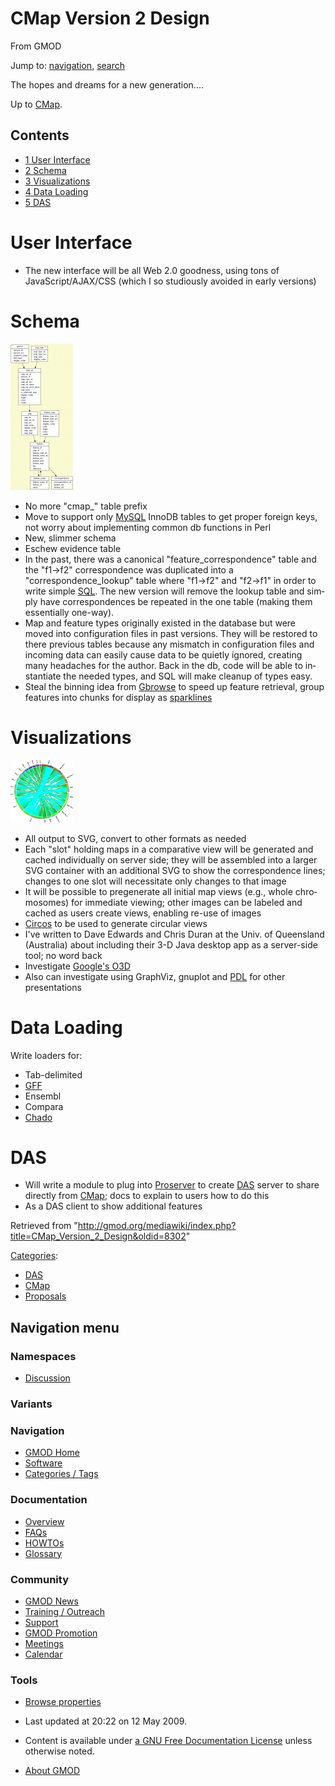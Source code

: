<div id="mw-page-base" class="noprint">

</div>

<div id="mw-head-base" class="noprint">

</div>

<div id="content" class="mw-body" role="main">

<span id="top"></span>

<div id="mw-js-message" style="display:none;">

</div>



# <span dir="auto">CMap Version 2 Design</span>

<div id="bodyContent">

<div id="siteSub">

From GMOD

</div>

<div id="contentSub">

</div>

<div id="jump-to-nav" class="mw-jump">

Jump to: [navigation](#mw-navigation), [search](#p-search)

</div>

<div id="mw-content-text" class="mw-content-ltr" lang="en" dir="ltr">

The hopes and dreams for a new generation....

Up to [CMap](CMap.1 "CMap").

<div id="toc" class="toc">

<div id="toctitle">

## Contents

</div>

- [<span class="tocnumber">1</span> <span class="toctext">User
  Interface</span>](#User_Interface)
- [<span class="tocnumber">2</span>
  <span class="toctext">Schema</span>](#Schema)
- [<span class="tocnumber">3</span>
  <span class="toctext">Visualizations</span>](#Visualizations)
- [<span class="tocnumber">4</span> <span class="toctext">Data
  Loading</span>](#Data_Loading)
- [<span class="tocnumber">5</span>
  <span class="toctext">DAS</span>](#DAS)

</div>

# <span id="User_Interface" class="mw-headline">User Interface</span>

- The new interface will be all Web 2.0 goodness, using tons of
  JavaScript/AJAX/CSS (which I so studiously avoided in early versions)

# <span id="Schema" class="mw-headline">Schema</span>

<a href="File:Cmap_2.0_schema.png" class="image"><img
src="../mediawiki/images/thumb/b/b8/Cmap_2.0_schema.png/100px-Cmap_2.0_schema.png"
srcset="../mediawiki/images/thumb/b/b8/Cmap_2.0_schema.png/150px-Cmap_2.0_schema.png 1.5x, ../mediawiki/images/thumb/b/b8/Cmap_2.0_schema.png/200px-Cmap_2.0_schema.png 2x"
width="100" height="234" alt="Cmap 2.0 schema.png" /></a>

- No more "cmap\_" table prefix
- Move to support only [MySQL](MySQL "MySQL") InnoDB tables to get
  proper foreign keys, not worry about implementing common db functions
  in Perl
- New, slimmer schema
- Eschew evidence table
- In the past, there was a canonical "feature_correspondence" table and
  the "f1-\>f2" correspondence was duplicated into a
  "correspondence_lookup" table where "f1-\>f2" and "f2-\>f1" in order
  to write simple [SQL](Glossary#SQL "Glossary"). The new version will
  remove the lookup table and simply have correspondences be repeated in
  the one table (making them essentially one-way).
- Map and feature types originally existed in the database but were
  moved into configuration files in past versions. They will be restored
  to there previous tables because any mismatch in configuration files
  and incoming data can easily cause data to be quietly ignored,
  creating many headaches for the author. Back in the db, code will be
  able to instantiate the needed types, and SQL will make cleanup of
  types easy.
- Steal the binning idea from
  <a href="http://genome.cshlp.org/content/12/10/1599.full"
  class="external text" rel="nofollow">Gbrowse</a> to speed up feature
  retrieval, group features into chunks for display as
  <a href="http://en.wikipedia.org/wiki/Sparkline" class="external text"
  rel="nofollow">sparklines</a>

# <span id="Visualizations" class="mw-headline">Visualizations</span>

<a href="File:CMap_circos.png" class="image"><img
src="../mediawiki/images/thumb/d/da/CMap_circos.png/100px-CMap_circos.png"
srcset="../mediawiki/images/thumb/d/da/CMap_circos.png/150px-CMap_circos.png 1.5x, ../mediawiki/images/thumb/d/da/CMap_circos.png/200px-CMap_circos.png 2x"
width="100" height="100" alt="CMap circos.png" /></a>

- All output to SVG, convert to other formats as needed
- Each "slot" holding maps in a comparative view will be generated and
  cached individually on server side; they will be assembled into a
  larger SVG container with an additional SVG to show the correspondence
  lines; changes to one slot will necessitate only changes to that image
- It will be possible to pregenerate all initial map views (e.g., whole
  chromosomes) for immediate viewing; other images can be labeled and
  cached as users create views, enabling re-use of images
- <a href="http://mkweb.bcgsc.ca/circos" class="external text"
  rel="nofollow">Circos</a> to be used to generate circular views
- I've written to Dave Edwards and Chris Duran at the Univ. of
  Queensland (Australia) about including their 3-D Java desktop app as a
  server-side tool; no word back
- Investigate
  <a href="http://code.google.com/apis/o3d/" class="external text"
  rel="nofollow">Google's O3D</a>
- Also can investigate using GraphViz, gnuplot and
  <a href="http://pdl.perl.org/" class="external text"
  rel="nofollow">PDL</a> for other presentations

# <span id="Data_Loading" class="mw-headline">Data Loading</span>

Write loaders for:

- Tab-delimited
- [GFF](GFF "GFF")
- Ensembl
- Compara
- <a href="Chado" class="mw-redirect" title="Chado">Chado</a>

# <span id="DAS" class="mw-headline">DAS</span>

- Will write a module to plug into
  <a href="http://www.sanger.ac.uk/Software/analysis/proserver/"
  class="external text" rel="nofollow">Proserver</a> to create
  <a href="DAS" class="mw-redirect" title="DAS">DAS</a> server to share
  directly from [CMap](CMap.1 "CMap"); docs to explain to users how to
  do this
- As a DAS client to show additional features

</div>

<div class="printfooter">

Retrieved from
"<http://gmod.org/mediawiki/index.php?title=CMap_Version_2_Design&oldid=8302>"

</div>

<div id="catlinks" class="catlinks">

<div id="mw-normal-catlinks" class="mw-normal-catlinks">

[Categories](Special:Categories "Special:Categories"):

- [DAS](Category%3ADAS "Category%3ADAS")
- [CMap](Category%3ACMap "Category%3ACMap")
- [Proposals](Category%3AProposals "Category%3AProposals")

</div>

</div>

<div class="visualClear">

</div>

</div>

</div>

<div id="mw-navigation">

## Navigation menu

<div id="mw-head">



<div id="left-navigation">

<div id="p-namespaces" class="vectorTabs" role="navigation"
aria-labelledby="p-namespaces-label">

### Namespaces


- <span id="ca-talk"><a
  href="http://gmod.org/mediawiki/index.php?title=Talk:CMap_Version_2_Design&amp;action=edit&amp;redlink=1"
  accesskey="t"
  title="Discussion about the content page [t]">Discussion</a></span>

</div>

<div id="p-variants" class="vectorMenu emptyPortlet" role="navigation"
aria-labelledby="p-variants-label">

### 

### Variants[](#)

<div class="menu">

</div>

</div>

</div>





</div>

</div>

</div>

<div id="mw-panel">

<div id="p-logo" role="banner">

<a href="Main_Page"
style="background-image: url(../images/GMOD-cogs.png);"
title="Visit the main page"></a>

</div>

<div id="p-Navigation" class="portal" role="navigation"
aria-labelledby="p-Navigation-label">

### Navigation

<div class="body">

- <span id="n-GMOD-Home">[GMOD Home](Main_Page)</span>
- <span id="n-Software">[Software](GMOD_Components)</span>
- <span id="n-Categories-.2F-Tags">[Categories /
  Tags](Categories)</span>

</div>

</div>

<div id="p-Documentation" class="portal" role="navigation"
aria-labelledby="p-Documentation-label">

### Documentation

<div class="body">

- <span id="n-Overview">[Overview](Overview)</span>
- <span id="n-FAQs">[FAQs](Category%3AFAQ)</span>
- <span id="n-HOWTOs">[HOWTOs](Category%3AHOWTO)</span>
- <span id="n-Glossary">[Glossary](Glossary)</span>

</div>

</div>

<div id="p-Community" class="portal" role="navigation"
aria-labelledby="p-Community-label">

### Community

<div class="body">

- <span id="n-GMOD-News">[GMOD News](GMOD_News)</span>
- <span id="n-Training-.2F-Outreach">[Training /
  Outreach](Training_and_Outreach)</span>
- <span id="n-Support">[Support](Support)</span>
- <span id="n-GMOD-Promotion">[GMOD Promotion](GMOD_Promotion)</span>
- <span id="n-Meetings">[Meetings](Meetings)</span>
- <span id="n-Calendar">[Calendar](Calendar)</span>

</div>

</div>

<div id="p-tb" class="portal" role="navigation"
aria-labelledby="p-tb-label">

### Tools

<div class="body">


- <span id="t-smwbrowselink"><a href="Special%3ABrowse/CMap_Version_2_Design" rel="smw-browse">Browse
  properties</a></span>


</div>

</div>

</div>

</div>

<div id="footer" role="contentinfo">

- <span id="footer-info-lastmod">Last updated at 20:22 on 12 May
  2009.</span>
<!-- - <span id="footer-info-viewcount">57,329 page views.</span> -->
- <span id="footer-info-copyright">Content is available under
  <a href="http://www.gnu.org/licenses/fdl-1.3.html" class="external"
  rel="nofollow">a GNU Free Documentation License</a> unless otherwise
  noted.</span>

<!-- -->

- <span id="footer-places-about">[About
  GMOD](GMOD:About "GMOD:About")</span>

<!-- -->






</div>

